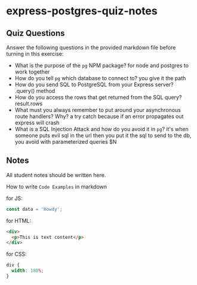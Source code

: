 # express-postgres-quiz-notes

## Quiz Questions

Answer the following questions in the provided markdown file before turning in this exercise:

- What is the purpose of the `pg` NPM package?
  for node and postgres to work together
- How do you tell `pg` which database to connect to?
  you give it the path
- How do you send SQL to PostgreSQL from your Express server?
  .query() method
- How do you access the rows that get returned from the SQL query?
  result.rows
- What must you always remember to put around your asynchronous route handlers? Why?
  a try catch because if an error propagates out express will crash
- What is a SQL Injection Attack and how do you avoid it in `pg`?
  it's when someone puts evil sql in the url then you put it the sql to send to the db, you avoid with parameterized queries $N

## Notes

All student notes should be written here.

How to write `Code Examples` in markdown

for JS:

```javascript
const data = 'Howdy';
```

for HTML:

```html
<div>
  <p>This is text content</p>
</div>
```

for CSS:

```css
div {
  width: 100%;
}
```
